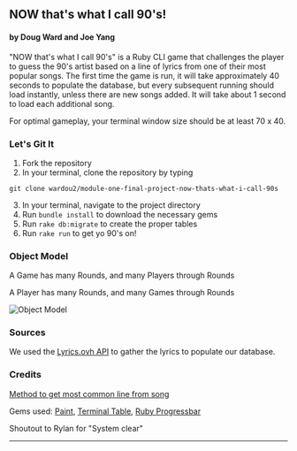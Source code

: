 ## NOW that's what I call 90's!

#### by Doug Ward and Joe Yang

"NOW that's what I call 90's" is a Ruby CLI game that challenges the player to guess the 90's artist based on a line of lyrics from one of their most popular songs. The first time the game is run, it will take approximately 40 seconds to populate the database, but every subsequent running should load instantly, unless there are new songs added. It will take about 1 second to load each additional song.

For optimal gameplay, your terminal window size should be at least 70 x 40. 

### Let's Git It

1. Fork the repository
2. In your terminal, clone the repository by typing
```
git clone wardou2/module-one-final-project-now-thats-what-i-call-90s
```
3. In your terminal, navigate to the project directory
4. Run `bundle install` to download the necessary gems
5. Run `rake db:migrate` to create the proper tables
6. Run `rake run` to get yo 90's on!

### Object Model
A Game has many Rounds, and many Players through Rounds

A Player has many Rounds, and many Games through Rounds

![Object Model](https://github.com/wardou2/module-one-final-project-guidelines-seattle-web-career-031119/blob/master/mod_one_proj_model_chart.jpg)

### Sources

We used the [Lyrics.ovh API](https://api.lyrics.ovh/v1/artist/title) to gather the lyrics to populate our database.

### Credits

[Method to get most common line from song](https://stackoverflow.com/questions/412169/ruby-how-to-find-item-in-array-which-has-the-most-occurrences)

Gems used: [Paint](https://github.com/janlelis/paint), [Terminal Table](https://github.com/tj/terminal-table), [Ruby Progressbar](https://github.com/jfelchner/ruby-progressbar)

Shoutout to Rylan for "System clear"


---
